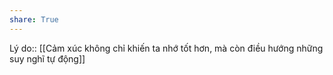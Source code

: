 ```yaml
---
share: True
---
```

Lý do:: [[Cảm xúc không chỉ khiến ta nhớ tốt hơn, mà còn điều hướng những suy nghĩ tự động]]
